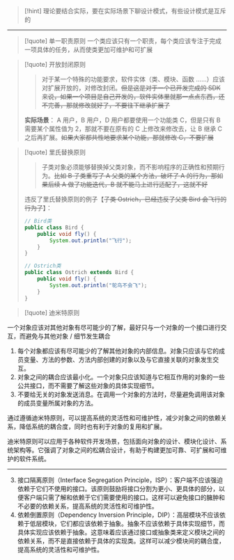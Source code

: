 
>[!hint] 理论要结合实际，要在实际场景下聊设计模式，有些设计模式是互斥的

---

>[!quote] 单一职责原则
>一个类应该只有一个职责，每个类应该专注于完成一项具体的任务，从而使类更加可维护和可扩展

>[!quote] 开放封闭原则
>>对于某一个特殊的功能要求，软件实体（类、模块、函数 ……）应该对扩展开放的，对修改封闭。~~但是这是对于一个已开发完成的 SDK 来说，如果一个项目是自己开发的，软件实体里就那一点点东西，还不完善，那就修改就好了，不要往下继承扩展了~~
>
>**实际场景**：
>A 用户，B 用户，D 用户都要使用一个功能类 C，但是只有 B 需要某个属性值为 2，那就不要在原有的 C 上修改来修改去，让 B 继承 C 之后再扩展。~~如果大家都共性地要求某个功能，那就修改 C，不要扩展~~

>[!quote] 里氏替换原则
>>子类对象必须能够替换掉父类对象，而不影响程序的正确性和预期行为。~~比如 B 子类重写了 A 父类的某个方法，破坏了 A 的行为，那如果后续 A 做了功能迭代，B 就不能马上进行适配了，这就不好~~
>
>违反了里氏替换原则的例子【~~子类 Ostrich，已经违反了父类 Bird 会飞行的行为了~~】：
>
> ```java
> // Bird类
> public class Bird {
>     public void fly() {
>         System.out.println("飞行");
>     }
> }
> 
> // Ostrich类
> public class Ostrich extends Bird {
>     public void fly() {
>         System.out.println("鸵鸟不会飞");
>     }
> }
> ```

>[!quote] 迪米特原则
>

一个对象应该对其他对象有尽可能少的了解，最好只与一个对象的一个接口进行交互，而避免与其他对象 / 细节发生耦合

1. 每个对象都应该有尽可能少的了解其他对象的内部信息。对象只应该与它的成员变量、方法的参数、方法内部创建的对象以及与它直接关联的对象发生交互。
2. 对象之间的耦合应该最小化。一个对象只应该知道与它相互作用的对象的一些公共接口，而不需要了解这些对象的具体实现细节。
3. 不要给无关的对象发送消息。在调用一个对象的方法时，尽量避免调用该对象的成员变量所属对象的方法。

通过遵循迪米特原则，可以提高系统的灵活性和可维护性，减少对象之间的依赖关系，降低系统的耦合度，同时也有利于对象的复用和扩展。

迪米特原则可以应用于各种软件开发场景，包括面向对象的设计、模块化设计、系统架构等。它强调了对象之间的松耦合设计，有助于构建更加可靠、可扩展和可维护的软件系统。

---



3. 接口隔离原则（Interface Segregation Principle，ISP）：客户端不应该强迫依赖于它们不使用的接口。该原则鼓励将接口分割为更小、更具体的部分，以便客户端只需了解和依赖于它们需要使用的接口。这样可以避免接口的臃肿和不必要的依赖关系，提高系统的灵活性和可维护性。
4. 依赖倒置原则（Dependency Inversion Principle，DIP）：高层模块不应该依赖于低层模块，它们都应该依赖于抽象。抽象不应该依赖于具体实现细节，而具体实现应该依赖于抽象。这意味着应该通过接口或抽象类来定义模块之间的依赖关系，而不是直接依赖于具体的实现类。这样可以减少模块间的耦合度，提高系统的灵活性和可维护性。













